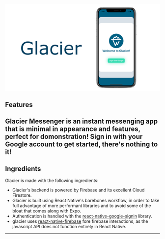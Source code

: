 ![Glacier](banner.png)
## **Features**
Glacier Messenger is an instant messenging app that is minimal in appearance and features, perfect for domonstration! Sign in with your Google account to get started, there's nothing to it!
---

## **Ingredients**
Glacier is made with the following ingredients:

- Glacier's backend is powered by Firebase and its excellent Cloud Firestore.
- Glacier is built using React Native's barebones workflow, in order to take full advantage of more performant libraries and to avoid some of the bloat that comes along with Expo.
- Authentication is handled with the [react-native-google-signin](https://github.com/react-native-community/react-native-google-signin) library.
- glacier uses [react-native-firebase](https://github.com/invertase/react-native-firebase) fore firebase interactions, as the javascript API does not function entirely in React Native.
---
